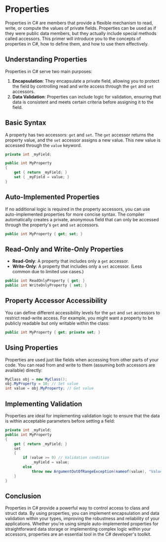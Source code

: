 # Properties

Properties in C# are members that provide a flexible mechanism to read, write, or compute the values of private fields. Properties can be used as if they were public data members, but they actually include special methods called accessors. This primer will introduce you to the concepts of properties in C#, how to define them, and how to use them effectively.

## Understanding Properties

Properties in C# serve two main purposes:

1. **Encapsulation**: They encapsulate a private field, allowing you to protect the field by controlling read and write access through the `get` and `set` accessors.
2. **Data Validation**: Properties can include logic for validation, ensuring that data is consistent and meets certain criteria before assigning it to the field.

## Basic Syntax

A property has two accessors: `get` and `set`. The `get` accessor returns the property value, and the `set` accessor assigns a new value. This new value is accessed through the `value` keyword.

```C#
private int _myField;

public int MyProperty
{
    get { return _myField; }
    set { _myField = value; }
}
```

## Auto-Implemented Properties

If no additional logic is required in the property accessors, you can use auto-implemented properties for more concise syntax. The compiler automatically creates a private, anonymous field that can only be accessed through the property's `get` and `set` accessors.

```c#
public int MyProperty { get; set; }
```

## Read-Only and Write-Only Properties

- **Read-Only**: A property that includes only a `get` accessor.
- **Write-Only**: A property that includes only a `set` accessor. (Less common due to limited use cases.)

```C#
public int ReadOnlyProperty { get; }
public int WriteOnlyProperty { set; }
```

## Property Accessor Accessibility

You can define different accessibility levels for the `get` and `set` accessors to restrict read-write access. For example, you might want a property to be publicly readable but only writable within the class:

```C#
public int MyProperty { get; private set; }
```

## Using Properties

Properties are used just like fields when accessing from other parts of your code. You can read from and write to them (assuming both accessors are available) directly:

```C#
MyClass obj = new MyClass();
obj.MyProperty = 10; // Set value
int value = obj.MyProperty; // Get value
```

## Implementing Validation

Properties are ideal for implementing validation logic to ensure that the data is within acceptable parameters before setting a field:

```C#
private int _myField;
public int MyProperty
{
    get { return _myField; }
    set
    {
        if (value >= 0) // Validation condition
            _myField = value;
        else
            throw new ArgumentOutOfRangeException(nameof(value), "Value must be non-negative");
    }
}
```

## Conclusion

Properties in C# provide a powerful way to control access to class and struct data. By using properties, you can implement encapsulation and data validation within your types, improving the robustness and reliability of your applications. Whether you're using simple auto-implemented properties for straightforward data storage or implementing complex logic within your accessors, properties are an essential tool in the C# developer's toolkit.
